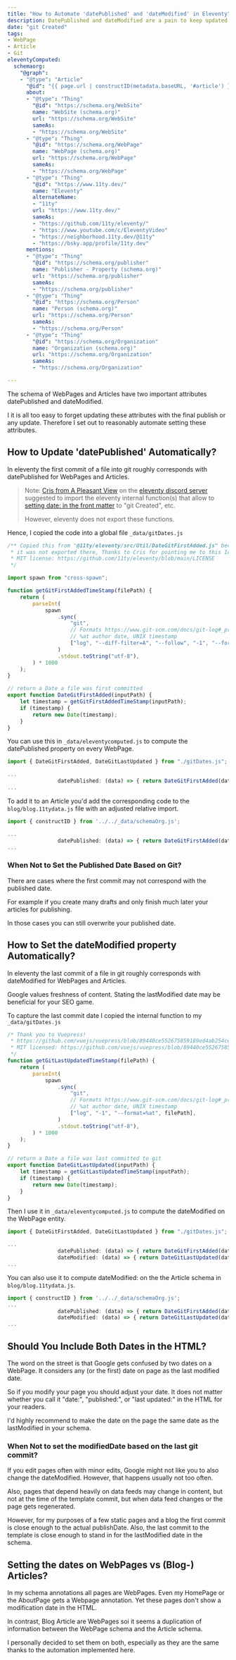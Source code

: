 ```yaml
---
title: "How to Automate 'datePublished' and 'dateModified' in Eleventy"
description: DatePublished and dateModified are a pain to keep updated correctly in schema. This automation takes out the chore and reduces work to publish content.
date: "git Created"
tags:
- WebPage
- Article
- Git
eleventyComputed:
  schemaorg:
    "@graph":
    - "@type": "Article"
      "@id": "{{ page.url | constructID(metadata.baseURL, '#article') }}"
      about:
      - "@type": "Thing"
        "@id": "https://schema.org/WebSite"
        name: "WebSite (schema.org)"
        url: "https://schema.org/WebSite"
        sameAs:
        - "https://schema.org/WebSite"
      - "@type": "Thing"
        "@id": "https://schema.org/WebPage"
        name: "WebPage (schema.org)"
        url: "https://schema.org/WebPage"
        sameAs:
        - "https://schema.org/WebPage"
      - "@type": "Thing"
        "@id": "https://www.11ty.dev/"
        name: "Eleventy"
        alternateName: 
        - "11ty"
        url: "https://www.11ty.dev/"
        sameAs:
        - "https://github.com/11ty/eleventy/"
        - "https://www.youtube.com/c/EleventyVideo"
        - "https://neighborhood.11ty.dev/@11ty"
        - "https://bsky.app/profile/11ty.dev"
      mentions:
      - "@type": "Thing"
        "@id": "https://schema.org/publisher"
        name: "Publisher - Property (schema.org)"
        url: "https://schema.org/publisher"
        sameAs:
        - "https://schema.org/publisher"
      - "@type": "Thing"
        "@id": "https://schema.org/Person"
        name: "Person (schema.org)"
        url: "https://schema.org/Person"
        sameAs:
        - "https://schema.org/Person"
      - "@type": "Thing"
        "@id": "https://schema.org/Organization"
        name: "Organization (schema.org)"
        url: "https://schema.org/Organization"
        sameAs:
        - "https://schema.org/Organization"

---
```

The schema of WebPages and Articles have two important attributes datePublished and dateModified.

I it is all too easy to forget updating these attributes with the final publish or any update. Therefore I set out to reasonably automate setting these attributes.

## How to Update 'datePublished' Automatically?

In eleventy the first commit of a file into git roughly corresponds with datePublished for WebPages and Articles.

> Note: [Cris from A Pleasant View](https://www.apleasantview.com/) on the [eleventy discord server](https://www.11ty.dev/blog/discord/) suggested to import the eleventy internal function(s) that allow to [setting date: in the front matter](https://www.11ty.dev/docs/dates/#setting-a-content-date-in-front-matter) to "git Created", etc. 
> 
> However, eleventy does not export these functions.

Hence, I copied the code into a global file `_data/gitDates.js`

```js
/** Copied this from "@11ty/eleventy/src/Util/DateGitFirstAdded.js" because
 * it was not exported there, Thanks to Cris for pointing me to this Idea.
 * MIT license: https://github.com/11ty/eleventy/blob/main/LICENSE
 */

import spawn from "cross-spawn";

function getGitFirstAddedTimeStamp(filePath) {
    return (
        parseInt(
            spawn
                .sync(
                    "git",
                    // Formats https://www.git-scm.com/docs/git-log#_pretty_formats
                    // %at author date, UNIX timestamp
                    ["log", "--diff-filter=A", "--follow", "-1", "--format=%at", filePath],
                )
                .stdout.toString("utf-8"),
        ) * 1000
    );
}

// return a Date a file was first committed
export function DateGitFirstAdded(inputPath) {
    let timestamp = getGitFirstAddedTimeStamp(inputPath);
    if (timestamp) {
        return new Date(timestamp);
    }
}
```

You can use this in `_data/eleventycomputed.js` to compute the datePublished property on every WebPage.

```js
import { DateGitFirstAdded, DateGitLastUpdated } from "./gitDates.js";

...
				datePublished: (data) => { return DateGitFirstAdded(data.page.inputPath) },
...
```

To add it to an Article you'd add the corresponding code to the `blog/blog.11tydata.js` file with an adjusted relative import.

```js
import { constructID } from '../../_data/schemaOrg.js';

...
				datePublished: (data) => { return DateGitFirstAdded(data.page.inputPath) },
...
```

### When Not to Set the Published Date Based on Git?

There are cases where the first commit may not correspond with the published date. 

For example if you create many drafts and only finish much later your articles for publishing. 

In those cases you can still overwrite your published date.

## How to Set the dateModified property Automatically?

In eleventy the last commit of a file in git roughly corresponds with dateModified for WebPages and Articles.

Google values freshness of content. Stating the lastModified date may be beneficial for your SEO game.

To capture the last commit date I copied the internal function to my `_data/gitDates.js`

```js
/* Thank you to Vuepress!
 * https://github.com/vuejs/vuepress/blob/89440ce552675859189ed4ab254ce19c4bba5447/packages/%40vuepress/plugin-last-updated/index.js
 * MIT licensed: https://github.com/vuejs/vuepress/blob/89440ce552675859189ed4ab254ce19c4bba5447/LICENSE
 */
function getGitLastUpdatedTimeStamp(filePath) {
    return (
        parseInt(
            spawn
                .sync(
                    "git",
                    // Formats https://www.git-scm.com/docs/git-log#_pretty_formats
                    // %at author date, UNIX timestamp
                    ["log", "-1", "--format=%at", filePath],
                )
                .stdout.toString("utf-8"),
        ) * 1000
    );
}

// return a Date a file was last committed to git
export function DateGitLastUpdated(inputPath) {
    let timestamp = getGitLastUpdatedTimeStamp(inputPath);
    if (timestamp) {
        return new Date(timestamp);
    }
}
```

Then I use it in `_data/eleventycomputed.js` to compute the dateModified on the WebPage entity.

```js
import { DateGitFirstAdded, DateGitLastUpdated } from "./gitDates.js";

...
				datePublished: (data) => { return DateGitFirstAdded(data.page.inputPath) },
				dateModified: (data) => { return DateGitLastUpdated(data.page.inputPath) },
...
```

You can also use it to compute dateModified: on the the Article schema in `blog/blog.11tydata.js`.

```js
import { constructID } from '../../_data/schemaOrg.js';
...
				datePublished: (data) => { return DateGitFirstAdded(data.page.inputPath) },
				dateModified: (data) => { return DateGitLastUpdated(data.page.inputPath) },
...
```

## Should You Include Both Dates in the HTML?

The word on the street is that Google gets confused by two dates on a WebPage. It considers any (or the first) date on  page as the last modified date. 

So if you modify your page you should adjust your date. It does not matter whether you call it "date:", "published:", or "last updated:" in the HTML for your readers.

I'd highly recommend to make the date on the page the same date as the lastModified in your schema.

### When Not to set the modifiedDate based on the last git commit?

If you edit pages often with minor edits, Google might not like you to also change the dateModified. However, that happens usually not too often.

Also, pages that depend heavily on data feeds may change in content, but not at the time of the template commit, but when data feed changes or the page gets regenerated.

However, for my purposes of a few static pages and a blog the first commit is close enough to the actual publishDate. Also, the last commit to the template is close enough to stand in for the lastModified date in the schema.

## Setting the dates on WebPages vs (Blog-) Articles?

In my schema annotations all pages are WebPages. Even my HomePage or the AboutPage gets a Webpage annotation. Yet these pages don't show a modification date in the HTML.

In contrast, Blog Article are WebPages soi it seems a duplication of information between the WebPage schema and the Article schema.

I personally decided to set them on both, especially as they are the same thanks to the automation implemented here.

